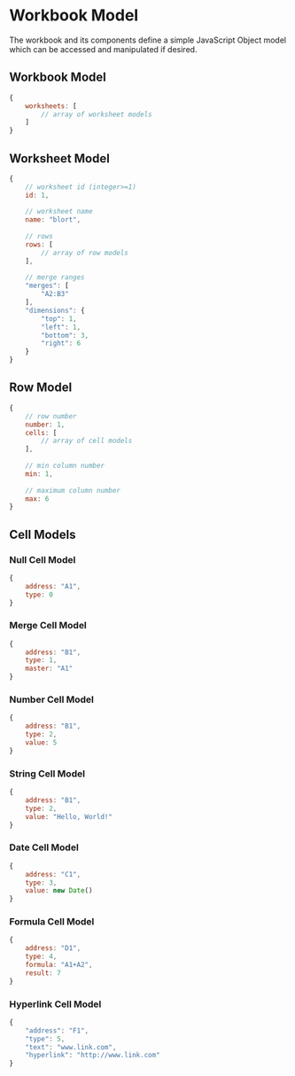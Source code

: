 # Workbook Model

The workbook and its components define a simple JavaScript Object model which can be accessed and manipulated if desired.

## Workbook Model

```javascript
{
    worksheets: [
        // array of worksheet models
    ]
}
```

## Worksheet Model

```javascript
{
    // worksheet id (integer>=1)
    id: 1,
    
    // worksheet name
    name: "blort",
    
    // rows
    rows: [
        // array of row models
    ],
    
    // merge ranges
    "merges": [
        "A2:B3"
    ],
    "dimensions": {
        "top": 1,
        "left": 1,
        "bottom": 3,
        "right": 6
    }    
}
```

## Row Model

```javascript
{
    // row number
    number: 1,
    cells: [
        // array of cell models
    ],
    
    // min column number
    min: 1,
    
    // maximum column number
    max: 6
}
```

## Cell Models

### Null Cell Model

```javascript
{
    address: "A1",
    type: 0
}
```

### Merge Cell Model

```javascript
{
    address: "B1",
    type: 1,
    master: "A1"
}
```

### Number Cell Model

```javascript
{
    address: "B1",
    type: 2,
    value: 5
}
```

### String Cell Model

```javascript
{
    address: "B1",
    type: 2,
    value: "Hello, World!"
}
```

### Date Cell Model

```javascript
{
    address: "C1",
    type: 3,
    value: new Date()
}
```

### Formula Cell Model

```javascript
{
    address: "D1",
    type: 4,
    formula: "A1+A2",
    result: 7
}
```

### Hyperlink Cell Model

```javascript
{
    "address": "F1",
    "type": 5,
    "text": "www.link.com",
    "hyperlink": "http://www.link.com"
}
```
